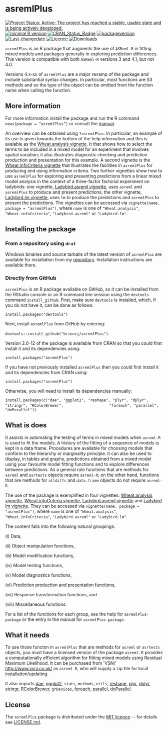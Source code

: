 # asremlPlus


[![Project Status: Active:  The project has reached a stable, usable state and is being actively developed.](http://www.repostatus.org/badges/latest/active.svg)](http://www.repostatus.org/#active)
[![minimal R version](https://img.shields.io/badge/R%3E%3D-2.10.0-6666ff.svg)](https://cran.r-project.org/)
[![CRAN_Status_Badge](http://www.r-pkg.org/badges/version/asremlPlus)](https://cran.r-project.org/package=asremlPlus)
[![packageversion](https://img.shields.io/badge/Package%20version-4.3--20-orange.svg?style=flat-square)](/commits/master)
[![Last-changedate](https://img.shields.io/badge/last%20change-2021--09--03-yellowgreen.svg)](/commits/master)
[![Licence](https://img.shields.io/github/license/mashape/apistatus.svg)](http://choosealicense.com/licenses/mit/)
[![Downloads](https://cranlogs.r-pkg.org/badges/last-week/asremlPlus)](commits/master)


`asremlPlus` is an R package that augments the use of `ASReml-R` in fitting mixed models and packages generally in exploring prediction differences. This version is compatible with both `ASReml-R` versions 3 and 4.1, but not 4.0.

Versions 4.x-xx of `asremlPlus` are a major revamp of the package and include substantial syntax changes. In particular, most functions are S3 methods and so the type of the object can be omitted from the function name when calling the function.  

## More information

For more information install the package and run the R command `news(package = “asremlPlus”)` or consult the [manual](./vignettes/asremlPlus-manual.pdf). 

An overview can be obtained using `?asremlPlus`. In particular, an example of its use is given towards the bottom of the help information and this is avalable as the [Wheat.analysis vignette](./vignettes/Wheat.analysis.pdf). It that shows how to select the terms to be included in a mixed model for an experiment that involves spatial variation; it also illustrates diagnostic checking and prediction production and presentation for this example. A second vignette is the [Wheat.infoCriteria vignette](./vignettes/Wheat.infoCriteria.pdf) that illustrates the facilities in `asremlPlus` for producing and using information criteria. Two further vignettes show how to use `asremlPlus` for exploring and presenting predictions from a linear mixed model analysis in the context of a three-factor factorial experiment on ladybirds: one vignette, [Ladybird.asreml vignette](./vignettes/Ladybird.asreml.pdf), uses `asreml` and `asremlPlus` to produce and present  predictions; the other vignette, [Ladybird.lm vignette](./vignettes/Ladybird.asreml.pdf), uses `lm` to produce the predictions and `asremlPlus` to present the predictions. The vignettes can be accessed via `vignette(name, package = "asremlPlus")`, where `name` is one of `"Wheat.analysis"`, `"Wheat.infoCriteria"`, `"Ladybird.asreml"` or `"Ladybird.lm"`.

## Installing the package

### From a repository using `drat`

Windows binaries and source tarballs of the latest version of `asremlPlus` are available for installation from my [repository](http://chris.brien.name/rpackages). Installation instructions are available there.

### Directly from  GitHub

`asremlPlus` is an R package available on GitHub, so it can be installed from the RStudio console or an R command line session using the `devtools` command `install_github`. First, make sure `devtools` is installed, which, if you do not have it, can be done as follows:

`install.packages("devtools")`

Next, install `asremlPlus` from GitHub by entering:

`devtools::install_github("briencj/asremlPlus")`.

Version 2.0-12 of the package is available from CRAN so that you could first install it and its dependencies using:

`install.packages("asremlPlus")`

If you have not previously installed `asremlPlus` then you could first install it and its dependencies from CRAN using:

`install.packages("asremlPlus")`

Otherwise, you will need to install its dependencies manually:

`install.packages(c("dae", "ggplot2", "reshape", "plyr", "dplyr", "stringr", "RColorBrewer", `
`                   "foreach", "parallel", "doParallel"))`

## What is does

It assists in automating the testing of terms in mixed models when `asreml-R` is used 
to fit the models. A history of the fitting of a sequence of models is kept in a data frame. 
Procedures are available for choosing models that conform to the hierarchy or marginality principle. It can also be used to display, in tables and graphs, predictions obtained from a mixed model using your favourite model fitting functions and to explore differences between predictions. As a general rule functions that are methods for `asreml` and `asrtests` objects require `asreml-R`; on the other hand, functions that are methods for `alldiffs` and `data.frame` objects do not require `asreml-R`.

The use of the package is exemplified in four vignettes: [Wheat.analysis vignette](./vignettes/Wheat.analysis.pdf), [Wheat.infoCriteria vignette](./vignettes/Wheat.infoCriteria.pdf), [Ladybird asreml vignette](./vignettes/Ladybird.asreml.pdf) and [Ladybird lm vignette](./vignettes/Ladybird.asreml.pdf). They can be accessed via `vignette(name, package = "asremlPlus")`, where `name` is one of `"Wheat.analysis"`, `"Wheat.infoCriteria"`, `"Ladybird.asreml"` or `"Ladybird.lm"`.

The content falls into the following natural groupings: 

(i) Data, 

(ii) Object manipulation functions, 

(iii) Model modification functions, 

(iv) Model testing functions, 

(v) Model diagnostics functions, 

(vi) Prediction production and presentation functions, 

(vii) Response transformation functions, and 

(viii) Miscellaneous functions. 

For a list of the functions for each group, see the help for `asremlPlus-package` or the entry in the manual for `asremlPlus-package`.  
  
## What it needs  
  
To use those functon in `asremlPlus` that are methods for `asreml` or `asrtests` objects, you must have a licensed version of the package `asreml`. It provides a computationally efficient algorithm for fitting mixed models using Residual Maximum Likelihood. It can be purchased from 'VSNi' <http://www.vsni.co.uk/> as `asreml-R`, who will supply a zip file for local installation/updating.
  
  It also imports [dae](<https://CRAN.R-project.org/package=dae>), [ggplot2](<https://CRAN.R-project.org/package=ggplot2>), `stats`, `methods`, `utils`, [reshape](<https://CRAN.R-project.org/package=reshape>), [plyr](<https://CRAN.R-project.org/package=plyr>), [dplyr](<https://CRAN.R-project.org/package=dplyr>), [stringr](<https://CRAN.R-project.org/package=stringr>), [RColorBrewer](<https://CRAN.R-project.org/package=RColorBrewer>), `grDevices`, 
[foreach](<https://CRAN.R-project.org/package=foreach>), [parallel](<https://CRAN.R-project.org/package=parallel>), [doParallel](<https://CRAN.R-project.org/package=doParallel>).

## License

The `asremlPlus` package is distributed under the [MIT licence](<https://opensource.org/licenses/MIT>) -- for details see [LICENSE.md](https://github.com/briencj/asremlPlus/blob/master/LICENSE.md).
